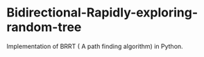 # Bidirectional-Rapidly-exploring-random-tree
Implementation  of BRRT ( A path finding algorithm) in Python. 
